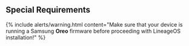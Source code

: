 ## Special Requirements

{% include alerts/warning.html content="Make sure that your device is running a Samsung **Oreo** firmware before proceeding with LineageOS installation!" %}
